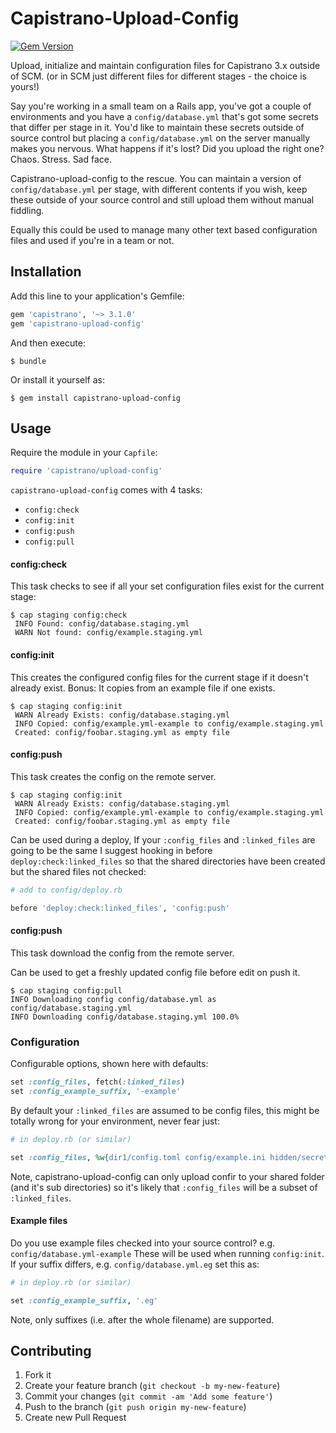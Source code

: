 # Capistrano-Upload-Config

[![Gem Version](https://badge.fury.io/rb/capistrano-upload-config.svg)](http://badge.fury.io/rb/capistrano-upload-config)

Upload, initialize and maintain configuration files for Capistrano 3.x outside of SCM.
(or in SCM just different files for different stages - the choice is yours!)

Say you're working in a small team on a Rails app, you've got a couple of environments and you have a `config/database.yml` that's got some secrets that differ per stage in it.
You'd like to maintain these secrets outside of source control but placing a `config/database.yml` on the server manually makes you nervous. What happens if it's lost? Did you upload the right one? Chaos. Stress. Sad face.

Capistrano-upload-config to the rescue. You can maintain a version of `config/database.yml` per stage, with different contents if you wish, keep these outside of your source control and still upload them without manual fiddling.

Equally this could be used to manage many other text based configuration files and used if you're in a team or not.

## Installation

Add this line to your application's Gemfile:

```ruby
gem 'capistrano', '~> 3.1.0'
gem 'capistrano-upload-config'
```

And then execute:

`$ bundle`

Or install it yourself as:

`$ gem install capistrano-upload-config`

## Usage

Require the module in your `Capfile`:

```ruby
require 'capistrano/upload-config'
```

`capistrano-upload-config` comes with 4 tasks:

* `config:check`
* `config:init`
* `config:push`
* `config:pull`


#### config:check

This task checks to see if all your set configuration files exist for the current stage:

```shell
$ cap staging config:check
 INFO Found: config/database.staging.yml
 WARN Not found: config/example.staging.yml
```


#### config:init

This creates the configured config files for the current stage if it doesn't already exist.
Bonus: It copies from an example file if one exists.


```shell
$ cap staging config:init
 WARN Already Exists: config/database.staging.yml
 INFO Copied: config/example.yml-example to config/example.staging.yml
 Created: config/foobar.staging.yml as empty file
```


#### config:push

This task creates the config on the remote server.


```shell
$ cap staging config:init
 WARN Already Exists: config/database.staging.yml
 INFO Copied: config/example.yml-example to config/example.staging.yml
 Created: config/foobar.staging.yml as empty file
```

Can be used during a deploy, If your `:config_files` and `:linked_files` are going to be the same I suggest hooking in before
`deploy:check:linked_files` so that the shared directories have been created but the shared files not checked:

```ruby
# add to config/deploy.rb

before 'deploy:check:linked_files', 'config:push'
```


#### config:push

This task download the config from the remote server.

Can be used to get a freshly updated config file before edit on push it.

```shell
$ cap staging config:pull
INFO Downloading config config/database.yml as config/database.staging.yml
INFO Downloading config/database.staging.yml 100.0%
```



### Configuration

Configurable options, shown here with defaults:

```ruby
set :config_files, fetch(:linked_files)
set :config_example_suffix, '-example'
```

By default your `:linked_files` are assumed to be config files, this might be totally wrong for your environment, never fear just:

```ruby
# in deploy.rb (or similar)

set :config_files, %w{dir1/config.toml config/example.ini hidden/secrets.json}

```

Note, capistrano-upload-config can only upload confir to your shared folder (and it's sub directories) so it's likely that `:config_files` will be a subset of `:linked_files`.

#### Example files

Do you use example files checked into your source control? e.g. `config/database.yml-example`
These will be used when running `config:init`. If your suffix differs, e.g. `config/database.yml.eg` set this as:

```ruby
# in deploy.rb (or similar)

set :config_example_suffix, '.eg'

```

Note, only suffixes (i.e. after the whole filename) are supported.


## Contributing

1. Fork it
2. Create your feature branch (`git checkout -b my-new-feature`)
3. Commit your changes (`git commit -am 'Add some feature'`)
4. Push to the branch (`git push origin my-new-feature`)
5. Create new Pull Request
